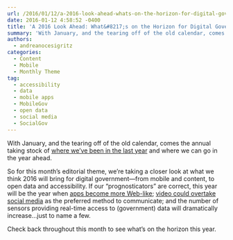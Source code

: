 ```yaml
---
url: /2016/01/12/a-2016-look-ahead-whats-on-the-horizon-for-digital-government/
date: 2016-01-12 4:58:52 -0400
title: 'A 2016 Look Ahead: What&#8217;s on the Horizon for Digital Government?'
summary: 'With January, and the tearing off of the old calendar, comes the annual taking stock of where we&amp;#8217;ve been in the last year and where we can go in the year ahead. So for this month&amp;#8217;s editorial theme, we&amp;#8217;re taking a closer look at what we think 2016 will bring for digital government&mdash;from mobile and'
authors:
  - andreanocesigritz
categories:
  - Content
  - Mobile
  - Monthly Theme
tag:
  - accessibility
  - data
  - mobile apps
  - MobileGov
  - open data
  - social media
  - SocialGov
---
```


With January, and the tearing off of the old calendar, comes the annual taking stock of [where we&#8217;ve been in the last year](https://www.WHATEVER/2015/12/31/digitalgovs-2015-year-in-review/) and where we can go in the year ahead.

So for this month&#8217;s editorial theme, we&#8217;re taking a closer look at what we think 2016 will bring for digital government—from mobile and content, to open data and accessibility. If our &#8220;prognosticators&#8221; are correct, this year will be the year when [apps become more Web-like](https://www.WHATEVER/2016/01/12/trends-on-tuesday-10-mobile-government-and-tech-trends-for-2016/); [video could overtake social media](https://www.WHATEVER/2016/01/11/the-content-corner-content-trends-for-2016/) as the preferred method to communicate; and the number of sensors providing real-time access to (government) data will dramatically increase&#8230;just to name a few.

Check back throughout this month to see what&#8217;s on the horizon this year.
